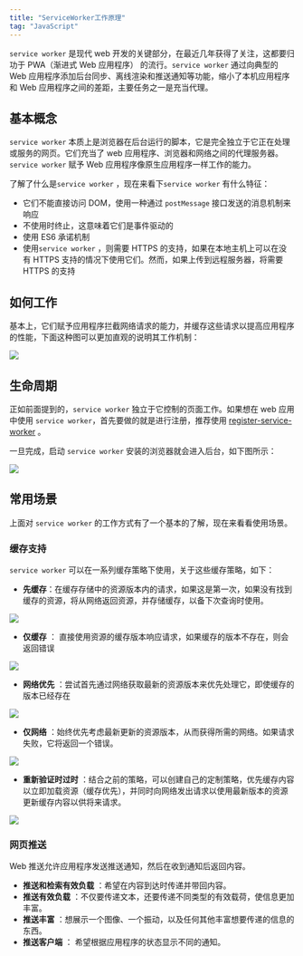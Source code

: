 ```yaml
---
title: "ServiceWorker工作原理"
tag: "JavaScript"
---
```


`service worker` 是现代 web 开发的关键部分，在最近几年获得了关注，这都要归功于 PWA（渐进式 Web 应用程序） 的流行。`service worker` 通过向典型的 Web 应用程序添加后台同步、离线渲染和推送通知等功能，缩小了本机应用程序和 Web 应用程序之间的差距，主要任务之一是充当代理。

## 基本概念

`service worker` 本质上是浏览器在后台运行的脚本，它是完全独立于它正在处理或服务的网页。它们充当了 web 应用程序、浏览器和网络之间的代理服务器。`service worker` 赋予 Web 应用程序像原生应用程序一样工作的能力。

了解了什么是`service worker` ，现在来看下`service worker` 有什么特征：

- 它们不能直接访问 DOM，使用一种通过 `postMessage` 接口发送的消息机制来响应
- 不使用时终止，这意味着它们是事件驱动的
- 使用 ES6 承诺机制
- 使用`service worker` ，则需要 HTTPS 的支持，如果在本地主机上可以在没有 HTTPS 支持的情况下使用它们。然而，如果上传到远程服务器，将需要 HTTPS 的支持

## 如何工作

基本上，它们赋予应用程序拦截网络请求的能力，并缓存这些请求以提高应用程序的性能，下面这种图可以更加直观的说明其工作机制：

<img src="../imgs/68/01.awebp" />

## 生命周期

正如前面提到的，`service worker` 独立于它控制的页面工作。如果想在 web 应用中使用 `service worker`，首先要做的就是进行注册，推荐使用 [register-service-worker](https://www.npmjs.com/package/register-service-worker) 。

一旦完成，启动 `service worker` 安装的浏览器就会进入后台，如下图所示：

<img src="../imgs/68/02.awebp" />

## 常用场景

上面对 `service worker` 的工作方式有了一个基本的了解，现在来看看使用场景。

### 缓存支持

`service worker` 可以在一系列缓存策略下使用，关于这些缓存策略，如下：

- **先缓存**：在缓存存储中的资源版本内的请求，如果这是第一次，如果没有找到缓存的资源，将从网络返回资源，并存储缓存，以备下次查询时使用。

<img src="../imgs/68/03.awebp" />

- **仅缓存** ： 直接使用资源的缓存版本响应请求，如果缓存的版本不存在，则会返回错误

<img src="../imgs/68/04.awebp" />

- **网络优先** ：尝试首先通过网络获取最新的资源版本来优先处理它，即使缓存的版本已经存在

<img src="../imgs/68/05.awebp" />

- **仅网络** ：始终优先考虑最新更新的资源版本，从而获得所需的网络。如果请求失败，它将返回一个错误。

<img src="../imgs/68/06.awebp" />

- **重新验证时过时** ：结合之前的策略，可以创建自己的定制策略，优先缓存内容以立即加载资源（缓存优先），并同时向网络发出请求以使用最新版本的资源更新缓存内容以供将来请求。

<img src="../imgs/68/07.awebp" />

### 网页推送

Web 推送允许应用程序发送推送通知，然后在收到通知后返回内容。

- **推送和检索有效负载** ：希望在内容到达时传递并带回内容。
- **推送有效负载** ：不仅要传递文本，还要传递不同类型的有效载荷，使信息更加丰富。
- **推送丰富** ：想展示一个图像、一个振动，以及任何其他丰富想要传递的信息的东西。
- **推送客户端** ： 希望根据应用程序的状态显示不同的通知。

